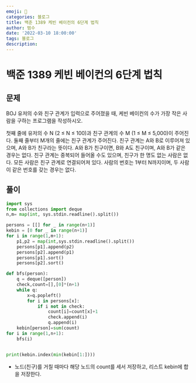 ```yaml
---
emoji: 🏃
categories: 블로그
title: 백준 1389 케빈 베이컨의 6단계 법칙
author: 범수
date: '2022-03-10 18:00:00'
tags: 블로그
description:
---
```

<!-- 
튜토리얼, 하우 투 가이드, 설명 ,레퍼런스 
https://documentation.divio.com/tutorials/
-->

# 백준 1389 케빈 베이컨의 6단계 법칙

## 문제

BOJ 유저의 수와 친구 관계가 입력으로 주어졌을 때, 케빈 베이컨의 수가 가장 작은 사람을 구하는 프로그램을 작성하시오.

첫째 줄에 유저의 수 N (2 ≤ N ≤ 100)과 친구 관계의 수 M (1 ≤ M ≤ 5,000)이 주어진다. 
둘째 줄부터 M개의 줄에는 친구 관계가 주어진다. 친구 관계는 A와 B로 이루어져 있으며, A와 B가 친구라는 뜻이다. 
A와 B가 친구이면, B와 A도 친구이며, A와 B가 같은 경우는 없다. 
친구 관계는 중복되어 들어올 수도 있으며, 친구가 한 명도 없는 사람은 없다. 
모든 사람은 친구 관계로 연결되어져 있다. 
사람의 번호는 1부터 N까지이며, 두 사람이 같은 번호를 갖는 경우는 없다.

## 풀이

```python
import sys
from collections import deque
n,m= map(int, sys.stdin.readline().split())

persons = [[] for _ in range(n+1)]
kebin = [0 for _ in range(n+1)]
for i in range(1,m+1):
    p1,p2 = map(int,sys.stdin.readline().split())
    persons[p1].append(p2)
    persons[p2].append(p1)
    persons[p1].sort()
    persons[p2].sort()

def bfs(person):
    q = deque([person])
    check,count=[],[0]*(n+1)
    while q:
        x=q.popleft()
        for i in persons[x]:
            if i not in check:
                count[i]=count[x]+1
                check.append(i)
                q.append(i)
    kebin[person]=sum(count)
for i in range(1,n+1):
    bfs(i)


print(kebin.index(min(kebin[1:])))
```

* 노드(친구)를 거칠 때마다 해당 노드의 count를 세서 저장하고, 리스트 kebin에 합을 저장한다.